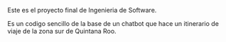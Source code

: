 Este es el proyecto final de Ingenieria de Software.

Es un codigo sencillo de la base de un chatbot que hace un itinerario de viaje de la zona sur de Quintana Roo.
